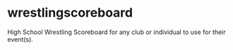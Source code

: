 # wrestlingscoreboard
High School Wrestling Scoreboard for any club or individual to use for their event(s).
